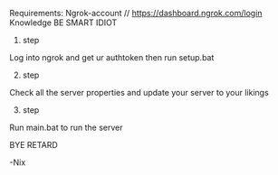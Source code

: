 Requirements:   Ngrok-account // https://dashboard.ngrok.com/login
		Knowledge
		BE SMART IDIOT

1. step

Log into ngrok and get ur authtoken then run setup.bat

2. step

Check all the server properties and update your server to your likings

3. step

Run main.bat to run the server

BYE RETARD

-Nix